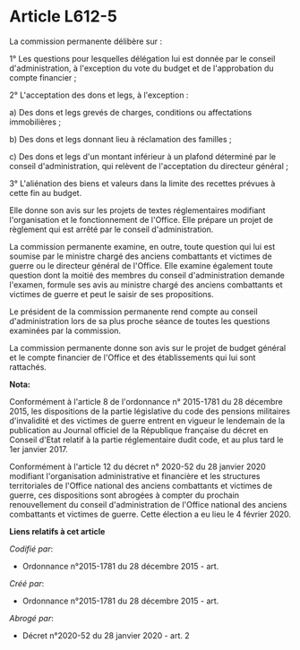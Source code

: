 # Article L612-5

La commission permanente délibère sur :

1° Les questions pour lesquelles délégation lui est donnée par le conseil d'administration, à l'exception du vote du budget
et de l'approbation du compte financier ;

2° L'acceptation des dons et legs, à l'exception :

a) Des dons et legs grevés de charges, conditions ou affectations immobilières ;

b) Des dons et legs donnant lieu à réclamation des familles ;

c) Des dons et legs d'un montant inférieur à un plafond déterminé par le conseil d'administration, qui relèvent de
l'acceptation du directeur général ;

3° L'aliénation des biens et valeurs dans la limite des recettes prévues à cette fin au budget.

Elle donne son avis sur les projets de textes réglementaires modifiant l'organisation et le fonctionnement de l'Office. Elle
prépare un projet de règlement qui est arrêté par le conseil d'administration.

La commission permanente examine, en outre, toute question qui lui est soumise par le ministre chargé des anciens combattants
et victimes de guerre ou le directeur général de l'Office. Elle examine également toute question dont la moitié des membres
du conseil d'administration demande l'examen, formule ses avis au ministre chargé des anciens combattants et victimes de
guerre et peut le saisir de ses propositions.

Le président de la commission permanente rend compte au conseil d'administration lors de sa plus proche séance de toutes les
questions examinées par la commission.

La commission permanente donne son avis sur le projet de budget général et le compte financier de l'Office et des
établissements qui lui sont rattachés.

**Nota:**

Conformément à l'article 8 de l'ordonnance n° 2015-1781 du 28 décembre 2015, les dispositions de la partie législative du
code des pensions militaires d'invalidité et des victimes de guerre entrent en vigueur le lendemain de la publication au
Journal officiel de la République française du décret en Conseil d'Etat relatif à la partie réglementaire dudit code, et au
plus tard le 1er janvier 2017.

Conformément à l'article 12 du décret n° 2020-52 du 28 janvier 2020 modifiant l'organisation administrative et financière et
les structures territoriales de l'Office national des anciens combattants et victimes de guerre, ces dispositions sont
abrogées à compter du prochain renouvellement du conseil d'administration de l'Office national des anciens combattants et
victimes de guerre. Cette élection a eu lieu le 4 février 2020.

**Liens relatifs à cet article**

_Codifié par_:

  - Ordonnance n°2015-1781 du 28 décembre 2015 - art.

_Créé par_:

  - Ordonnance n°2015-1781 du 28 décembre 2015 - art.

_Abrogé par_:

  - Décret n°2020-52 du 28 janvier 2020 - art. 2
